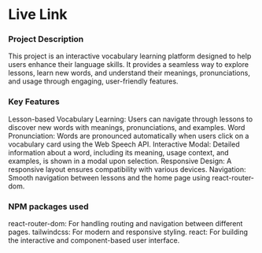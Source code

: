 # Live Link


### Project Description 
This project is an interactive vocabulary learning platform designed to help users enhance their language skills. It provides a seamless way to explore lessons, learn new words, and understand their meanings, pronunciations, and usage through engaging, user-friendly features.

### Key Features
Lesson-based Vocabulary Learning: Users can navigate through lessons to discover new words with meanings, pronunciations, and examples.
Word Pronunciation: Words are pronounced automatically when users click on a vocabulary card using the Web Speech API.
Interactive Modal: Detailed information about a word, including its meaning, usage context, and examples, is shown in a modal upon selection.
Responsive Design: A responsive layout ensures compatibility with various devices.
Navigation: Smooth navigation between lessons and the home page using react-router-dom.


### NPM packages used
react-router-dom: For handling routing and navigation between different pages.
tailwindcss: For modern and responsive styling.
react: For building the interactive and component-based user interface.